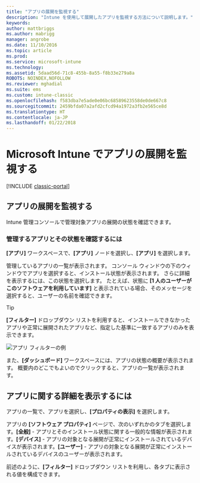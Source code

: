 ```yaml
---
title: "アプリの展開を監視する"
description: "Intune を使用して展開したアプリを監視する方法について説明します。"
keywords: 
author: mattbriggs
ms.author: mabrigg
manager: angrobe
ms.date: 11/10/2016
ms.topic: article
ms.prod: 
ms.service: microsoft-intune
ms.technology: 
ms.assetid: 5daad56d-71c8-455b-8a55-f8b33e279a8a
ROBOTS: NOINDEX,NOFOLLOW
ms.reviewer: mghadial
ms.suite: ems
ms.custom: intune-classic
ms.openlocfilehash: f583dba7e5ade0e06bc68589623558de0de667c8
ms.sourcegitcommit: 2459bfda07a2afd2cfcd94a1972a3fb2e565ce8d
ms.translationtype: HT
ms.contentlocale: ja-JP
ms.lasthandoff: 01/22/2018
---
```

# <a name="monitor-app-deployments-in-microsoft-intune"></a>Microsoft Intune でアプリの展開を監視する

[!INCLUDE [classic-portal](../includes/classic-portal.md)]

## <a name="monitor-an-app-deployment"></a>アプリの展開を監視する
Intune 管理コンソールで管理対象アプリの展開の状態を確認できます。 <!---App status is displayed in real-time. You don't have to wait for the device to check-in before you can see this.--->

### <a name="to-view-apps-that-you-manage-and-their-status"></a>管理するアプリとその状態を確認するには
**[アプリ]** ワークスペースで、**[アプリ]** ノードを選択し、**[アプリ]** を選択します。

管理しているアプリの一覧が表示されます。 コンソール ウィンドウの下のウィンドウでアプリを選択すると、インストール状態が表示されます。 さらに詳細を表示するには、この状態を選択します。 たとえば、状態に **[1 人のユーザーがこのソフトウェアを利用しています]** と表示されている場合、そのメッセージを選択すると、ユーザーの名前を確認できます。

> [!TIP]
> **[フィルター]** ドロップダウン リストを利用すると、インストールできなかったアプリや正常に展開されたアプリなど、指定した基準に一致するアプリのみを表示できます。
>
> ![アプリ フィルターの例](./media/app-filters.png)

また、**[ダッシュボード]** ワークスペースには、アプリの状態の概要が表示されます。 概要内のどこでもよいのでクリックすると、アプリの一覧が表示されます。

## <a name="to-view-more-detailed-information-about-an-app"></a>アプリに関する詳細を表示するには
アプリの一覧で、アプリを選択し、**[プロパティの表示]** を選択します。

アプリの **[ソフトウェア プロパティ]** ページで、次のいずれかのタブを選択します。**[全般]** - アプリとそのインストール状態に関する一般的な情報が表示されます。**[デバイス]** - アプリの対象となる展開が正常にインストールされているデバイスが表示されます。**[ユーザー]** - アプリの対象となる展開が正常にインストールされているデバイスのユーザーが表示されます。

前述のように、**[フィルター]** ドロップダウン リストを利用し、各タブに表示される値を構成できます。
